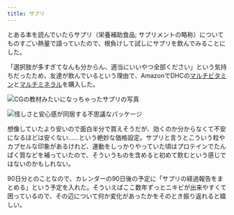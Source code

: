 ```yaml
---
title: サプリ
---
```

とある本を読んでいたらサプリ（栄養補助食品; サプリメントの略称）についてものすごい熱量で語っていたので、根負けして試しにサプリを飲んでみることにした。

「選択肢が多すぎてなんも分からん、適当にいいやつ全部ください」という気持ちだったため、友達が飲んでいるという理由で、AmazonでDHCの[マルチビタミン](https://www.amazon.co.jp/dp/B00GX1E3R6?th=1)と[マルチミネラル](https://www.amazon.co.jp/dp/B01MSSWA5K)を購入した。

![](https://lh3.googleusercontent.com/docs/AG8NV2bccK7250s0Nj_yYGkdbH_rI54fyYe0lCe0opR8cjGDMC-w6VPdL_V_kBQQLInRfIIN52-kbh-y8wBhWAhqI29hfien61xV5dcW2EXqlghxwPa2BW1kueGm9obW7bzqgfMptTFL5GiWGv9-OJDvs2olMctXhp18Y_VzuhMVBzeohhB1a7BXPKfKKoNquOYt4AJ0C_ALpYgyfCoJQQtnRH4viGFIyzmxmwTW-s3OnJkblC_0Nhk7qJX6rmsYJyr4WDtG0arPH26orOo5c0WWdANrHzeBDhkhC7mmTCVNqtNRMiY6qWx0wBkGK-fay72QYxrFeLFbdGj88qjXb4za3GtFTNx5d5_TxeykEkwJw5IMWQlA9ShPCGZXSIQFawNM3jpV9L6ybYg_Hqx1QKC_fRDO2CKz9muMO79pM1M8SS8TVvF2w8iFVNhrosZAuSH9xT-UjP-Y70GCR3a6HGJCGZLmXZWP0VLqDUnLCGJiLl3ApMO4aV55iL9ibELAMBjf7M4298VuJsmupTTBy4149rme6iZl34IhDlqCjntx3vUE_hKzT6hjRIGGG2N2nmqOMYJ-vpvSbEV9AVM4EtHuRKF9QJE3nMYCc-Y9J5aVQwgZ5rWt2nnCkIejHSbVIbunoGmi-mrGODfPPEVgRaKJMRTF81rbpsYuh5SI4tnr5XC0s7O5DbWxzkZXdeTY-B0cEzhB5PhCRBs7ymA9pZL_eoSxrRaNyJaEgelP66MfV51dRJtm4E5ENelwswec6odP97xmh3BljyBEUfr2uxdW1qxgQnvyuxinH_D_vzY2Vl8FE9rSxyRU7hkX04N1S8Nvfe0YBxjJzKLy30XpnAMDsYg8cijKDBpxU0BgytCZKt4WOcIjlG94X_lz6Lm2CBhUsOGIseog-pM9ncHrzGGwaUzfXNeVCFleutjbJNK0bVYqwEVUTfLirQ8ockjnPNIl8s8CtuWwXLoRW3fpHohcaFMFey8sWbm6WDpMhLJvJivpVUjHdRUujrIkPNINQcSMpzI8nDn550lmOZl7zk-q6NoA3cBY3ZSatnyIco3Gkq0csitW6ymHbfdOuhVVryA4AuaJXCYNZu7pXIAw8Wmu_f7JrOOyy2YcbpTWw8zIuUHR3_01JcbbXoBpMHr0LcPUUdvEj9Xq2KFgMexVMGD3LLsgsNQKh1bsKLXLnnOlwMd-PqIX5Bgbl0pvccudIiwBMkKqwSMsazV4Zs5fqATbOFCvfkBXq2iflfx1DWw0LSRb_OAR "CGの教材みたいになっちゃったサプリの写真")

![](https://lh3.googleusercontent.com/docs/AG8NV2ZJxuHFUBNlnQh9gUGp1mPKx5bLfFujH4SR1vghsi6mtaMBtQKP3WVKVHA02bjbvuWTnUwfBPE-RIkauqST3c2VEyEm-0GFDuPtjxWtEmj_iiJuc4rMOwqZIllfilDobOquv2WYMYoIgseu-zBafC8a6O7uG6cmk7jBRcNST49_fl7u5exO80xgZk1ubz-dlZCYHopAe_1xCh-A74Gg-QoERHrp_yUpNWhptK2ZHJ42XLGW-PuJDhha91gF5P1QPh6KgGONhHbVSawHYyMhwWe-EaU-Wksb8CrW1ctk10R6EtNRYK1mK33CzT7Ef_Cz5RJZvSE7T5iE3AcQvvzoUK3cLkVjSDNZd1FcB1XAt8nwVvZs4FfbauOAB6b0jxEEQhF9-1ucTpdSGN5senyh8LMzPX8KUzArBT88DaQrTPjqntbLePcLv5Yu88E3k-9OnzJGI1_1ToBsUq4Rw8QWZs-b4WN3Z0AM5UDAPGfojrDvKPUlai7S2uzDrWzSWh13tQi1Dd3cJtxnPPWBy9thImUuGWWa5zlnORpEChGZROGIR-HdC7MeJPVkrbqvaNX-UP9aJ8RrM7FqQjeFBQL4msmCV7GVS1YKTbjNg4L5ca9agE-0eUxnARI3wtjq6NUHZHGw4FswXoc9rmAXMYsEsoEUtHwCt_XWXEpMVY2iHzwWelywe6QdaZkKpcHzlOTIvBv_Dyc0rMZ4WI9rczrjVDkBZOmLygBRiJ3cTDpqfO8vuOiDxZVIZrN-04QryPDT6x5uPP4WdOmRzoZg2E-3vied3j-g1qUsGFTnqt8wVSOI3Z6kIKQ0sc71G5AtEkpT41mGkQk3FQ_IIOIEdx4M5j7m5xOxbWDW1koCGP3YoCMOGQm0BA3kuBFsnoHISmciOUysVU-_YBvoL8iJX68vJ0nl2jRYzQx-zNxu3EWb1qmNtgOQSQkkkbj6B7JBOAghr9_96RFX3hYCq1AucHr7UUat1RFKaQFh73e3Ctz1_RVwaxboas3OoPor5vvXgOFtX5Zf5ACAlsCEyiWRRBASBLL_l8mr1BPP_RgFdlzwlhKIPvdR3NJFATFMhiqg9odNEXYG0JYlK9wIqg8pYQ7r7JdovEtDNQFyaXvq1E7s0y33IyvaIH3iwYwEAsKSprkVHJ4LMCTEUcySnExpGCZcPc8iXScBjNJx5bsGkhIrUqE8cNKhZ4-Wb7qlXVK94uBiu6ID6imNPJ3dHD-ALwj3YDMPF4l_Hze3pTHGL6elmsLdJ-Qc "怪しさと安心感が同居する不思議なパッケージ")

想像していたより安いので面白半分で買えそうだが、効くのか分からなくて不安になるほどは安くない……という絶妙な価格設定。サプリと言うとこういう粒やカプセルな印象があるけれど、運動をしっかりやっていた頃はプロテインでたんぱく質などを補っていたので、そういうものを含めると初めて飲むという感じではないのかもしれない。

90日分とのことなので、カレンダーの90日後の予定に「サプリの経過報告をまとめる」という予定を入れた。そういえばここ数年ずっとニキビが出来やすくて困っているので、その辺について何か変化があったかをそのとき振り返れると嬉しい。

